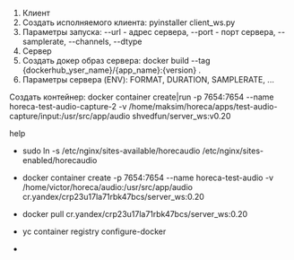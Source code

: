 1. Клиент
2. Создать исполняемого клиента: pyinstaller client_ws.py
3. Параметры запуска: --url - адрес сервера, --port - порт сервера, --samplerate, --channels, --dtype 
4. Сервер
5. Создать докер образ сервера: docker build --tag {dockerhub_yser_name}/{app_name}:{version} .
6. Параметры сервера (ENV): FORMAT, DURATION, SAMPLERATE, ...

Создать контейнер:
docker container create|run -p 7654:7654 --name horeca-test-audio-capture-2 -v /home/maksim/horeca/apps/test-audio-capture/input:/usr/src/app/audio shvedfun/server_ws:v0.20

help
- sudo ln -s /etc/nginx/sites-available/horecaudio /etc/nginx/sites-enabled/horecaudio

- docker container create -p 7654:7654 --name horeca-test-audio -v /home/victor/horeca/audio:/usr/src/app/audio cr.yandex/crp23u17la71rbk47bcs/server_ws:0.20

- docker pull cr.yandex/crp23u17la71rbk47bcs/server_ws:0.20

- yc container registry configure-docker
- 